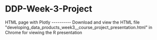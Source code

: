 # DDP-Week-3-Project
HTML page with Plotly ----------
Download and view the HTML file "developing_data_products_week3__course_project_presentation.html" in Chrome for viewing the R presentation
